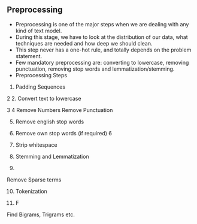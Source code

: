 ## Preprocessing
* Preprocessing is one of the major steps when we are dealing with any kind of text model.
*  During this stage, we have to look at the distribution of our data, what techniques are needed and how deep we should clean.
* This step never has a one-hot rule, and totally depends on the problem statement.
*  Few mandatory preprocessing are: converting to lowercase, removing punctuation, removing stop words and lemmatization/stemming. 
* Preprocessing Steps

1. Padding Sequences

2 2. Convert text to lowercase

3 4 Remove Numbers Remove Punctuation

5. Remove english stop words

6. Remove own stop words (if required) 6

7. Strip whitespace

8. Stemming and Lemmatization

9.

Remove Sparse terms

10. Tokenization

11. F

Find Bigrams, Trigrams etc.
